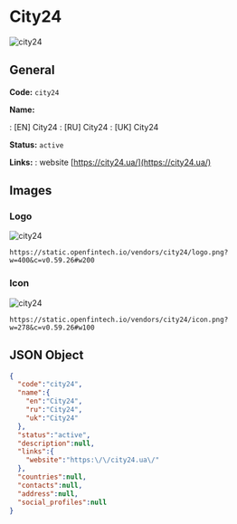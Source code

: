 
# City24 
![city24](https://static.openfintech.io/vendors/city24/logo.png?w=400&c=v0.59.26#w200)  

## General 
 
**Code:** `city24` 
 
**Name:** 
 
:	[EN] City24 
:	[RU] City24 
:	[UK] City24 
 
**Status:** `active` 
 
**Links:** 
: website [https://city24.ua/](https://city24.ua/) 
 

## Images 

### Logo 
 
![city24](https://static.openfintech.io/vendors/city24/logo.png?w=400&c=v0.59.26#w200)  

```
https://static.openfintech.io/vendors/city24/logo.png?w=400&c=v0.59.26#w200
```  

### Icon 
 
![city24](https://static.openfintech.io/vendors/city24/icon.png?w=278&c=v0.59.26#w100)  

```
https://static.openfintech.io/vendors/city24/icon.png?w=278&c=v0.59.26#w100
```  

## JSON Object 

```json
{
  "code":"city24",
  "name":{
    "en":"City24",
    "ru":"City24",
    "uk":"City24"
  },
  "status":"active",
  "description":null,
  "links":{
    "website":"https:\/\/city24.ua\/"
  },
  "countries":null,
  "contacts":null,
  "address":null,
  "social_profiles":null
}
```  
